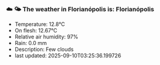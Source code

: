 ### ☁️ 🌤️  The weather in Florianópolis is: Florianópolis

- Temperature: 12.8°C
- On flesh: 12.67°C
- Relative air humidity: 97%
- Rain: 0.0 mm
- Description: Few clouds
- last updated: 2025-09-10T03:25:36.199726
